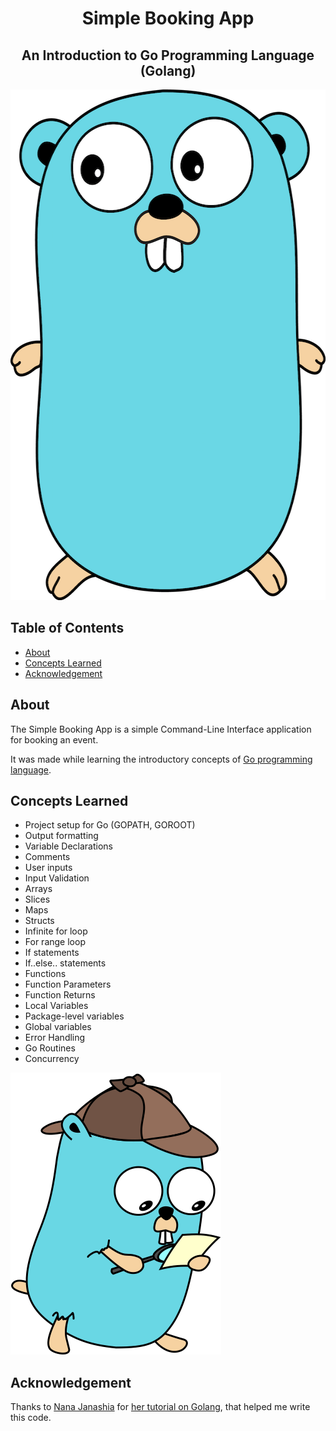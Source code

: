 <h1 align="center">Simple Booking App</h1>
<h2 align="center">An Introduction to Go Programming Language (Golang)</h2>


<p align="center">
<img alt="Golang" src="./media/gopher-2.png" title="Gopher" width="600" height="817"/>
</p>

## Table of Contents
<!-- TOC -->
  * [About](#about)
  * [Concepts Learned](#concepts-learned)
  * [Acknowledgement](#acknowledgement)
<!-- TOC -->

## About

The Simple Booking App is a simple Command-Line Interface application
for booking an event.

It was made while learning the introductory concepts of [Go programming language](https://go.dev/).

## Concepts Learned

* Project setup for Go (GOPATH, GOROOT)
* Output formatting
* Variable Declarations
* Comments
* User inputs
* Input Validation
* Arrays
* Slices
* Maps
* Structs
* Infinite for loop
* For range loop
* If statements
* If..else.. statements
* Functions
* Function Parameters
* Function Returns
* Local Variables
* Package-level variables
* Global variables
* Error Handling
* Go Routines
* Concurrency

![](./media/gopher-4.png)

## Acknowledgement

Thanks to [Nana Janashia](https://www.techworld-with-nana.com/ "Tech World with Nana")
for [her tutorial on Golang](https://www.youtube.com/watch?v=yyUHQIec83I "Golang Tutorial"),
that helped me write this code.
